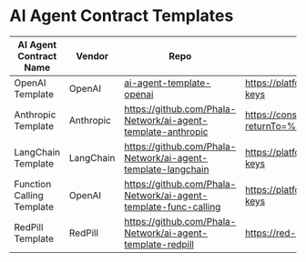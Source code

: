 # AI Agent Contract Templates

<table><thead><tr><th width="247">AI Agent Contract Name</th><th>Vendor</th><th>Repo</th><th>API Key</th></tr></thead><tbody><tr><td>OpenAI Template</td><td>OpenAI</td><td><a href="https://github.com/Phala-Network/ai-agent-template-openai">ai-agent-template-openai</a></td><td><a href="https://platform.openai.com/account/api-keys">https://platform.openai.com/account/api-keys</a></td></tr><tr><td>Anthropic Template</td><td>Anthropic</td><td><a href="https://github.com/Phala-Network/ai-agent-template-anthropic">https://github.com/Phala-Network/ai-agent-template-anthropic</a></td><td><a href="https://console.anthropic.com/login?returnTo=%2F%3F">https://console.anthropic.com/login?returnTo=%2F%3F</a></td></tr><tr><td>LangChain Template</td><td>LangChain</td><td><a href="https://github.com/Phala-Network/ai-agent-template-langchain">https://github.com/Phala-Network/ai-agent-template-langchain</a></td><td><a href="https://platform.openai.com/account/api-keys">https://platform.openai.com/account/api-keys</a></td></tr><tr><td>Function Calling Template</td><td>OpenAI</td><td><a href="https://github.com/Phala-Network/ai-agent-template-func-calling">https://github.com/Phala-Network/ai-agent-template-func-calling</a></td><td><a href="https://platform.openai.com/account/api-keys">https://platform.openai.com/account/api-keys</a></td></tr><tr><td>RedPill Template</td><td>RedPill</td><td><a href="https://github.com/Phala-Network/ai-agent-template-redpill">https://github.com/Phala-Network/ai-agent-template-redpill</a></td><td><a href="https://red-pill.ai">https://red-pill.ai</a></td></tr></tbody></table>
